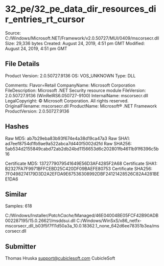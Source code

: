 32_pe/32_pe_data_dir_resources_dir_entries_rt_cursor
====================================================

Source:  C:/Windows/Microsoft.NET/Framework/v2.0.50727/MUI/0409/mscorsecr.dll
Size:  29,336 bytes
Created:  August 24, 2019, 4:51 pm GMT
Modified:  August 24, 2019, 4:51 pm GMT

File Details
------------

Product Version:  2.0.50727.9136
OS:  VOS_UNKNOWN
Type:  DLL

Comments:  Flavor=Retail
CompanyName:  Microsoft Corporation
FileDescription:  Microsoft .NET Security resource module
FileVersion:  2.0.50727.9136 (WinRelRS6.050727-9100)
InternalName:  mscorsecr.dll
LegalCopyright:  © Microsoft Corporation.  All rights reserved.
OriginalFilename:  mscorsecr.dll
ProductName:  Microsoft® .NET Framework
ProductVersion:  2.0.50727.9136

Hashes
------

Raw MD5:  ab7b29eba83b93f674e4a38d19ca47a3
Raw SHA1:  ad7eef8754d1fb9ae9a522abca7d440f5002d2fd
Raw SHA256:  5ab534d2155849cabd72ab2db24bd1156653d6c202801fb4611b91f6396c5b16

Certificate MD5:  1372779079541649E56D3AF4285F2A68
Certificate SHA1:  B2327FA7F9971BFFCEBD25C420DF09BAEFE80753
Certificate SHA256:  7F0498274179D3D2A2EFDA9E67536308992DBF24121428526C82A4281BEE1DA6

Similar
-------

Samples:  618

C:/Windows/Installer/$PatchCache$/Managed/46E04004BE05FCF42B90ADB002287195/15.0.26621/msddsui.dll
C:/Windows/WinSxS/x86_netfx-mscorsecr_dll_b03f5f7f11d50a3a_10.0.18362.1_none_642d6ee78351b3ea/mscorsecr.dll

Submitter
---------

Thomas Hruska
support@cubiclesoft.com
CubicleSoft
